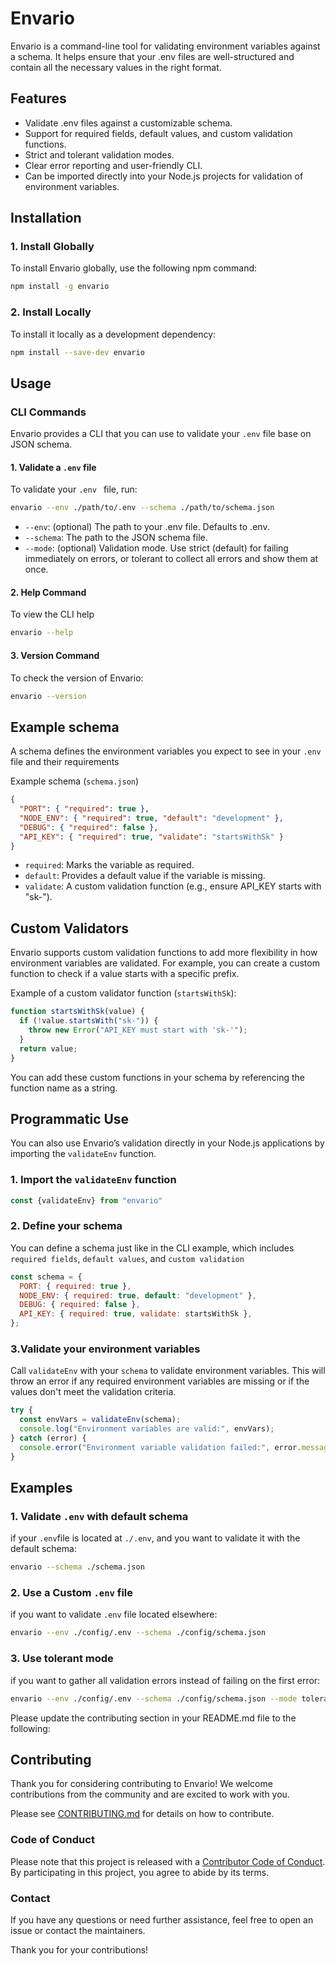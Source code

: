 # Envario

Envario is a command-line tool for validating environment variables against a
schema. It helps ensure that your .env files are well-structured and contain all
the necessary values in the right format.

## Features

- Validate .env files against a customizable schema.
- Support for required fields, default values, and custom validation functions.
- Strict and tolerant validation modes.
- Clear error reporting and user-friendly CLI.
- Can be imported directly into your Node.js projects for validation of
  environment variables.

## Installation

### 1. Install Globally

To install Envario globally, use the following npm command:

```bash
npm install -g envario
```

### 2. Install Locally

To install it locally as a development dependency:

```bash
npm install --save-dev envario
```

## Usage

### CLI Commands

Envario provides a CLI that you can use to validate your `.env` file base on
JSON schema.

#### 1. Validate a `.env` file

To validate your `.env ` file, run:

```bash
envario --env ./path/to/.env --schema ./path/to/schema.json
```

- `--env`: (optional) The path to your .env file. Defaults to .env.
- `--schema`: The path to the JSON schema file.
- `--mode`: (optional) Validation mode. Use strict (default) for failing
  immediately on errors, or tolerant to collect all errors and show them at
  once.

#### 2. Help Command

To view the CLI help

```bash
envario --help
```

#### 3. Version Command

To check the version of Envario:

```bash
envario --version
```

## Example schema

A schema defines the environment variables you expect to see in your `.env` file
and their requirements

Example schema (`schema.json`)

```json
{
  "PORT": { "required": true },
  "NODE_ENV": { "required": true, "default": "development" },
  "DEBUG": { "required": false },
  "API_KEY": { "required": true, "validate": "startsWithSk" }
}
```

- `required`: Marks the variable as required.
- `default`: Provides a default value if the variable is missing.
- `validate`: A custom validation function (e.g., ensure API_KEY starts with
  "sk-").

## Custom Validators

Envario supports custom validation functions to add more flexibility in how
environment variables are validated. For example, you can create a custom
function to check if a value starts with a specific prefix.

Example of a custom validator function (`startsWithSk`):

```javascript
function startsWithSk(value) {
  if (!value.startsWith("sk-")) {
    throw new Error("API_KEY must start with 'sk-'");
  }
  return value;
}
```

You can add these custom functions in your schema by referencing the function
name as a string.

## Programmatic Use

You can also use Envario’s validation directly in your Node.js applications by
importing the `validateEnv` function.

### 1. Import the `validateEnv` function

```javascript
const {validateEnv} from "envario"
```

### 2. Define your schema

You can define a schema just like in the CLI example, which includes
`required fields`, `default values`, and `custom validation`

```javascript
const schema = {
  PORT: { required: true },
  NODE_ENV: { required: true, default: "development" },
  DEBUG: { required: false },
  API_KEY: { required: true, validate: startsWithSk },
};
```

### 3.Validate your environment variables

Call `validateEnv` with your `schema` to validate environment variables. This
will throw an error if any required environment variables are missing or if the
values don't meet the validation criteria.

```javascript
try {
  const envVars = validateEnv(schema);
  console.log("Environment variables are valid:", envVars);
} catch (error) {
  console.error("Environment variable validation failed:", error.message);
}
```

## Examples

### 1. Validate `.env` with default schema

if your `.env`file is located at `./.env`, and you want to validate it with the
default schema:

```bash
envario --schema ./schema.json
```

### 2. Use a Custom `.env` file

if you want to validate `.env` file located elsewhere: 
```bash
envario --env ./config/.env --schema ./config/schema.json
```

### 3. Use tolerant mode

if you want to gather all validation errors instead of failing on the first
error: 
```bash 
envario --env ./config/.env --schema ./config/schema.json --mode tolerant
```

Please update the contributing section in your README.md file to the following:

## Contributing

Thank you for considering contributing to Envario! We welcome contributions from the community and are excited to work with you.

Please see [CONTRIBUTING.md](CONTRIBUTING.md) for details on how to contribute.

### Code of Conduct

Please note that this project is released with a [Contributor Code of Conduct](CODE_OF_CONDUCT.md). By participating in this project, you agree to abide by its terms.

### Contact

If you have any questions or need further assistance, feel free to open an issue or contact the maintainers.

Thank you for your contributions!
